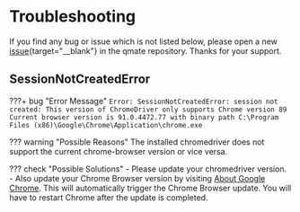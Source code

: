 # Troubleshooting
If you find any bug or issue which is not listed below, please open a new [issue](https://github.com/SAP/wdio-qmate-service/issues){target="__blank"} in the qmate repository. Thanks for your support.


## SessionNotCreatedError
???+ bug "Error Message"
    ``Error: SessionNotCreatedError: session not created: This version of ChromeDriver only supports Chrome version 89 Current browser version is 91.0.4472.77 with binary path C:\Program Files (x86)\Google\Chrome\Application\chrome.exe``

??? warning "Possible Reasons"
    The installed chromedriver does not support the current chrome-browser version or vice versa.

??? check "Possible Solutions"
    - Please update your chromedriver version.  
    - Also update your Chrome Browser version by visiting [About Google Chrome](chrome://settings/help). This will automatically trigger the Chrome Browser update. You will have to restart Chrome after the update is completed.


